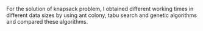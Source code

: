 For the solution of knapsack problem, I obtained different working times in different data sizes by using ant colony, tabu search and genetic algorithms and compared these algorithms.

